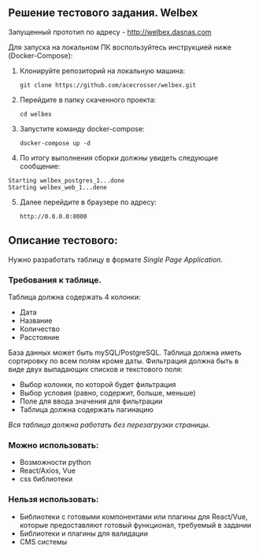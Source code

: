 ## Решение тестового задания. Welbex

Запущенный прототип по адрeсу - http://welbex.dasnas.com

Для запуска на локальном ПК воспользуйтесь инструкцией ниже (Docker-Compose):
1. Клонируйте репозиторий на локальную машина: 

    ```git clone https://github.com/acecrosser/welbex.git```

2. Перейдите в папку скаченного проекта:

    ```cd welbex```

3. Запустите команду docker-compose:

    ```docker-compose up -d```

4. По итогу выполнения сборки должны увидеть следующие сообщение:
```
Starting welbex_postgres_1...done 
Starting welbex_web_1...dene
```
5. Далее перейдите в браузере по адресу:

    ```http://0.0.0.0:8000```


## Описание тестового: 
Нужно разработать таблицу в формате *Single Page Application*.

### Требования к таблице.
Таблица должна содержать 4 колонки:
* Дата
* Название
* Количество
* Расстояние

База данных может быть mySQL/PostgreSQL.
Таблица должна иметь сортировку по всем полям кроме даты. 
Фильтрация должна быть в виде двух выпадающих списков и текстового поля:
* Выбор колонки, по которой будет фильтрация
* Выбор условия (равно, содержит, больше, меньше)
* Поле для ввода значения для фильтрации
* Таблица должна содержать пагинацию

*Вся таблица должна работать без перезагрузки страницы.*

### Можно использовать:
* Возможности python
* React/Axios, Vue
* css библиотеки

### Нельзя использовать:
* Библиотеки с готовыми компонентами или плагины для React/Vue, которые предоставляют готовый функционал, требуемый в задании
* Библиотеки и плагины для валидации
* CMS системы
